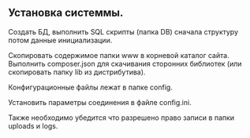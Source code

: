 ﻿Установка  системмы.
--------------------

  Создать  БД, выполнить  SQL скрипты (папка DB)
сначала  структуру   потом  данные  инициализации.

  Скопировать  содержимое  папки  www   в   корневой   каталог  сайта. 
  Выполнить composer.json для   скачивания   сторонних библиотек (или  скопировать  папку  lib из   дистрибутива).
  
  Конфигурационные  файлы  лежат в  папке   config.

  Установить параметры соединения в  файле config.ini.
   
  Также  необходимо убедится  что  разрешено  право  записи  в папки  uploads и logs. 

